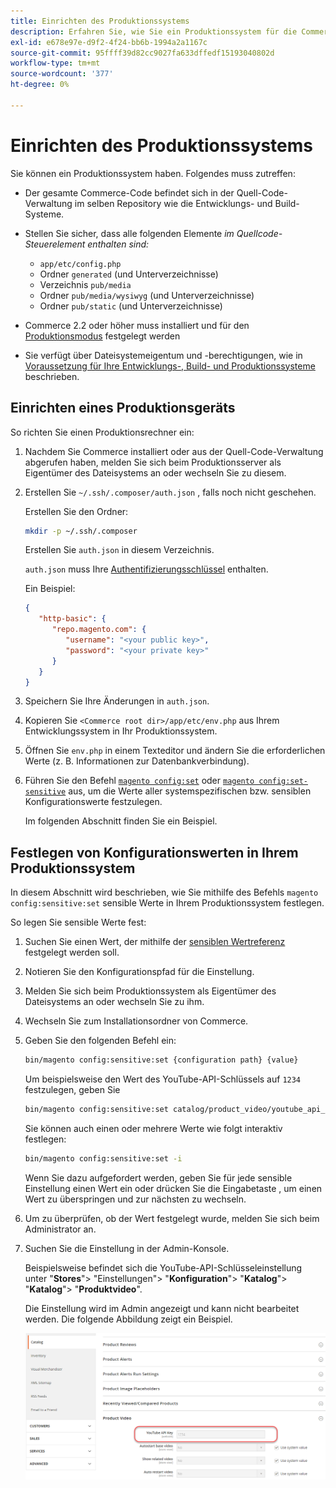 ```yaml
---
title: Einrichten des Produktionssystems
description: Erfahren Sie, wie Sie ein Produktionssystem für die Commerce-Anwendung einrichten.
exl-id: e678e97e-d9f2-4f24-bb6b-1994a2a1167c
source-git-commit: 95ffff39d82cc9027fa633dffedf15193040802d
workflow-type: tm+mt
source-wordcount: '377'
ht-degree: 0%

---
```


# Einrichten des Produktionssystems

Sie können ein Produktionssystem haben. Folgendes muss zutreffen:

- Der gesamte Commerce-Code befindet sich in der Quell-Code-Verwaltung im selben Repository wie die Entwicklungs- und Build-Systeme.
- Stellen Sie sicher, dass alle folgenden Elemente _im Quellcode-Steuerelement enthalten sind:_

   - `app/etc/config.php`
   - Ordner `generated` (und Unterverzeichnisse)
   - Verzeichnis `pub/media`
   - Ordner `pub/media/wysiwyg` (und Unterverzeichnisse)
   - Ordner `pub/static` (und Unterverzeichnisse)

- Commerce 2.2 oder höher muss installiert und für den [Produktionsmodus](../bootstrap/application-modes.md#production-mode) festgelegt werden
- Sie verfügt über Dateisystemeigentum und -berechtigungen, wie in [Voraussetzung für Ihre Entwicklungs-, Build- und Produktionssysteme](../deployment/prerequisites.md) beschrieben.

## Einrichten eines Produktionsgeräts

So richten Sie einen Produktionsrechner ein:

1. Nachdem Sie Commerce installiert oder aus der Quell-Code-Verwaltung abgerufen haben, melden Sie sich beim Produktionsserver als Eigentümer des Dateisystems an oder wechseln Sie zu diesem.
1. Erstellen Sie `~/.ssh/.composer/auth.json` , falls noch nicht geschehen.

   Erstellen Sie den Ordner:

   ```bash
   mkdir -p ~/.ssh/.composer
   ```

   Erstellen Sie `auth.json` in diesem Verzeichnis.

   `auth.json` muss Ihre [Authentifizierungsschlüssel](../../installation/prerequisites/authentication-keys.md) enthalten.

   Ein Beispiel:

   ```json
   {
      "http-basic": {
         "repo.magento.com": {
            "username": "<your public key>",
            "password": "<your private key>"
         }
      }
   }
   ```

1. Speichern Sie Ihre Änderungen in `auth.json`.
1. Kopieren Sie `<Commerce root dir>/app/etc/env.php` aus Ihrem Entwicklungssystem in Ihr Produktionssystem.
1. Öffnen Sie `env.php` in einem Texteditor und ändern Sie die erforderlichen Werte (z. B. Informationen zur Datenbankverbindung).
1. Führen Sie den Befehl [`magento config:set`](../cli/set-configuration-values.md) oder [`magento config:set-sensitive`](../cli/set-configuration-values.md) aus, um die Werte aller systemspezifischen bzw. sensiblen Konfigurationswerte festzulegen.

   Im folgenden Abschnitt finden Sie ein Beispiel.

## Festlegen von Konfigurationswerten in Ihrem Produktionssystem

In diesem Abschnitt wird beschrieben, wie Sie mithilfe des Befehls `magento config:sensitive:set` sensible Werte in Ihrem Produktionssystem festlegen.

So legen Sie sensible Werte fest:

1. Suchen Sie einen Wert, der mithilfe der [sensiblen Wertreferenz](../reference/config-reference-sens.md) festgelegt werden soll.
1. Notieren Sie den Konfigurationspfad für die Einstellung.
1. Melden Sie sich beim Produktionssystem als Eigentümer des Dateisystems an oder wechseln Sie zu ihm.
1. Wechseln Sie zum Installationsordner von Commerce.
1. Geben Sie den folgenden Befehl ein:

   ```bash
   bin/magento config:sensitive:set {configuration path} {value}
   ```

   Um beispielsweise den Wert des YouTube-API-Schlüssels auf `1234` festzulegen, geben Sie

   ```bash
   bin/magento config:sensitive:set catalog/product_video/youtube_api_key 1234
   ```

   Sie können auch einen oder mehrere Werte wie folgt interaktiv festlegen:

   ```bash
   bin/magento config:sensitive:set -i
   ```

   Wenn Sie dazu aufgefordert werden, geben Sie für jede sensible Einstellung einen Wert ein oder drücken Sie die Eingabetaste , um einen Wert zu überspringen und zur nächsten zu wechseln.

1. Um zu überprüfen, ob der Wert festgelegt wurde, melden Sie sich beim Administrator an.
1. Suchen Sie die Einstellung in der Admin-Konsole.

   Beispielsweise befindet sich die YouTube-API-Schlüsseleinstellung unter &quot;**Stores**&quot;> &quot;Einstellungen&quot;> &quot;**Konfiguration**&quot;> &quot;**Katalog**&quot;> &quot;**Katalog**&quot;> &quot;**Produktvideo**&quot;.

   Die Einstellung wird im Admin angezeigt und kann nicht bearbeitet werden. Die folgende Abbildung zeigt ein Beispiel.

   ![Sensitive Einstellung in Admin](../../assets/configuration/sensitive-set.png)
